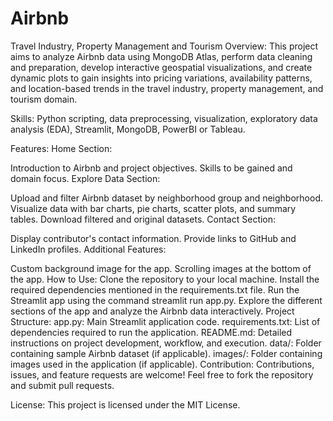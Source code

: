 # Airbnb
Travel Industry, Property Management and Tourism 
Overview:
This project aims to analyze Airbnb data using MongoDB Atlas, perform data cleaning and preparation, develop interactive geospatial visualizations, and create dynamic plots to gain insights into pricing variations, availability patterns, and location-based trends in the travel industry, property management, and tourism domain.

Skills:
Python scripting, data preprocessing, visualization, exploratory data analysis (EDA), Streamlit, MongoDB, PowerBI or Tableau.

Features:
Home Section:

Introduction to Airbnb and project objectives.
Skills to be gained and domain focus.
Explore Data Section:

Upload and filter Airbnb dataset by neighborhood group and neighborhood.
Visualize data with bar charts, pie charts, scatter plots, and summary tables.
Download filtered and original datasets.
Contact Section:

Display contributor's contact information.
Provide links to GitHub and LinkedIn profiles.
Additional Features:

Custom background image for the app.
Scrolling images at the bottom of the app.
How to Use:
Clone the repository to your local machine.
Install the required dependencies mentioned in the requirements.txt file.
Run the Streamlit app using the command streamlit run app.py.
Explore the different sections of the app and analyze the Airbnb data interactively.
Project Structure:
app.py: Main Streamlit application code.
requirements.txt: List of dependencies required to run the application.
README.md: Detailed instructions on project development, workflow, and execution.
data/: Folder containing sample Airbnb dataset (if applicable).
images/: Folder containing images used in the application (if applicable).
Contribution:
Contributions, issues, and feature requests are welcome! Feel free to fork the repository and submit pull requests.

License:
This project is licensed under the MIT License.

